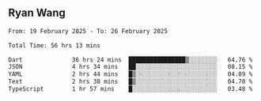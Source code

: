 ## Ryan Wang

<!--START_SECTION:waka-->

```txt
From: 19 February 2025 - To: 26 February 2025

Total Time: 56 hrs 13 mins

Dart              36 hrs 24 mins  ████████████████▒░░░░░░░░   64.76 %
JSON              4 hrs 34 mins   ██░░░░░░░░░░░░░░░░░░░░░░░   08.15 %
YAML              2 hrs 44 mins   █▒░░░░░░░░░░░░░░░░░░░░░░░   04.89 %
Text              2 hrs 38 mins   █▒░░░░░░░░░░░░░░░░░░░░░░░   04.70 %
TypeScript        1 hr 57 mins    █░░░░░░░░░░░░░░░░░░░░░░░░   03.48 %
```

<!--END_SECTION:waka-->
